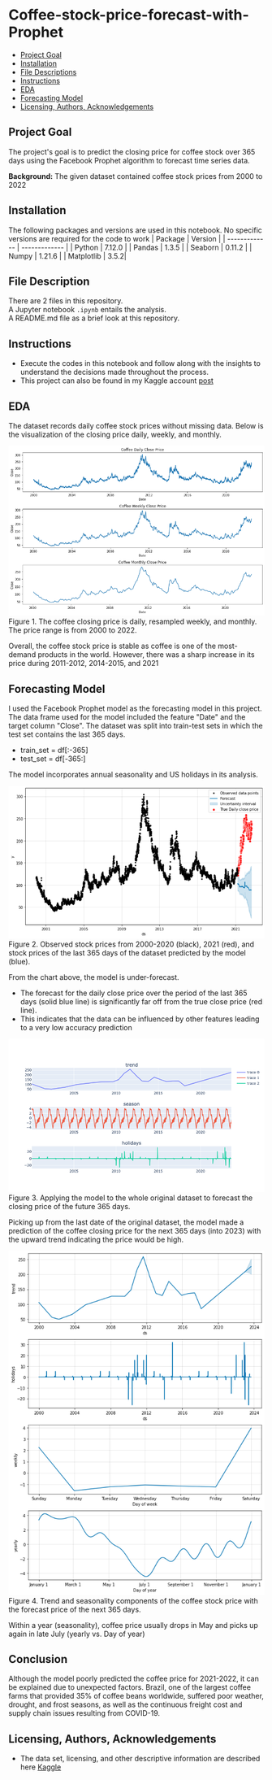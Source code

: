 # Coffee-stock-price-forecast-with-Prophet
- [Project Goal](#Project-Goal)
- [Installation](#Installation)
- [File Descriptions](#File-Descriptions)
- [Instructions](#How-To-Run-This-Project)
- [EDA](#EDA)
- [Forecasting Model](#Model)
- [Licensing, Authors, Acknowledgements](#License)

## Project Goal <a name="Project-Goal"></a>
The project's goal is to predict the closing price for coffee stock over 365 days using the Facebook Prophet algorithm to forecast time series data.

**Background:** The given dataset contained coffee stock prices from 2000 to 2022

## Installation <a name="Installation"></a>
The following packages and versions are used in this notebook. No specific versions are required for the code to work
| Package  | Version |
| ------------- | ------------- |
| Python  | 7.12.0 |
| Pandas  | 1.3.5  |
| Seaborn | 0.11.2 |
| Numpy   | 1.21.6 |
| Matplotlib | 3.5.2|

## File Description <a name="File-Descriptions"></a>
There are 2 files in this repository. <br>
A Jupyter notebook `.ipynb` entails the analysis. <br>
A README.md file as a brief look at this repository.

## Instructions <a name="How-To-Run-This-Project"></a>
* Execute the codes in this notebook and follow along with the insights to understand the decisions made throughout the process.
* This project can also be found in my Kaggle account [post](https://www.kaggle.com/code/azeotrope/coffee-stock-price-forecasting-with-prophet)

## EDA <a name="EDA"></a>
The dataset records daily coffee stock prices without missing data. Below is the visualization of the closing price daily, weekly, and monthly.

![price](img/coffee_closing_price.png)<br>
Figure 1. The coffee closing price is daily, resampled weekly, and monthly. The price range is from 2000 to 2022. 

Overall, the coffee stock price is stable as coffee is one of the most-demand products in the world. However, there was a sharp increase in its price during 2011-2012, 2014-2015, and 2021

## Forecasting Model <a name="Model"></a>

I used the Facebook Prophet model as the forecasting model in this project. The data frame used for the model included the feature "Date" and the target column "Close".
The dataset was split into train-test sets in which the test set contains the last 365 days.
- train_set = df[:-365]
- test_set = df[-365:]

The model incorporates annual seasonality and US holidays in its analysis. 

![model](img/fb_prophet_coffee.png)<br>
Figure 2. Observed stock prices from 2000-2020 (black), 2021 (red), and stock prices of the last 365 days of the dataset predicted by the model (blue). 

From the chart above, the model is under-forecast. 
- The forecast for the daily close price over the period of the last 365 days (solid blue line) is significantly far off from the true close price (red line).
- This indicates that the data can be influenced by other features leading to a very low accuracy prediction

![forecast](img/forecast_into_2023.png)<br>
Figure 3. Applying the model to the whole original dataset to forecast the closing price of the future 365 days. 

Picking up from the last date of the original dataset, the model made a prediction of the coffee closing price for the next 365 days (into 2023) with the upward trend indicating the price would be high. 

![components](img/forecast_components.png)<br>
Figure 4. Trend and seasonality components of the coffee stock price with the forecast price of the next 365 days. 

Within a year (seasonality), coffee price usually drops in May and picks up again in late July (yearly vs. Day of year)

## Conclusion <a name="Conclusion"></a>
Although the model poorly predicted the coffee price for 2021-2022, it can be explained due to unexpected factors. Brazil, one of the largest coffee farms that provided 35% of coffee beans worldwide, suffered poor weather, drought, and frost seasons, as well as the continuous freight cost and supply chain issues resulting from COVID-19.
## Licensing, Authors, Acknowledgements <a name="License"></a>
* The data set, licensing, and other descriptive information are described here [Kaggle](https://www.kaggle.com/datasets/psycon/daily-coffee-price)
